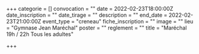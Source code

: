 +++
categorie = []
convocation = ""
date = 2022-02-23T18:00:00Z
date_inscription = ""
date_tirage = ""
description = ""
end_date = 2022-02-23T21:00:00Z
event_type = "creneau"
fiche_inscription = ""
image = ""
lieu = "Gymnase Jean Maréchal"
poster = ""
reglement = ""
title = "Maréchal 19h / 22h Tous les adultes"

+++
